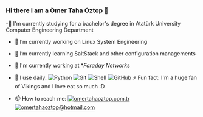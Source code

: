 ### Hi there I am a Ömer Taha Öztop 👋

-🔬 I'm currently studying for a bachelor's degree in Atatürk University Computer Engineering Department

- 🔭 I’m currently working on Linux System Engineering
- 🌱 I’m currently learning SaltStack and other configuration managements
- 🏢 I'm currently working at **Faraday Networks*
- 🚀 I use daily:
  ![Python](https://img.shields.io/badge/-Python-8fcfd1?style=plastic&logo=Python)
  ![Git](https://img.shields.io/badge/-Git-black?style=plastic&logo=git)
  ![Shell](https://img.shields.io/badge/-Shell-blasck?style=plastic&logo=Shell)
  ![GitHub](https://img.shields.io/badge/-GitHub-181717?style=plastic&logo=github)
 ⚡️ Fun fact: I'm a huge fan of Vikings and I love eat so much :D
 
  

- 📫 How to reach me:
 [![omertahaoztop.com.tr](https://img.shields.io/badge/omertahaoztop.com.tr-%2520-green
)](https://www.omertahaoztop.com.tr/)
[![omertahaoztop@hotmail.com](https://img.shields.io/static/v1?label=omertahaozotp@hotmail.com.ch&message=%20&color=red&logo=gmail&style=flat-square&logoColor=white)](mailto:omertahaoztop@hotmail.com)

